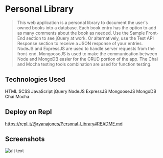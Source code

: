 # Personal Library

> This web application is a personal library to document the user's owned books into a database. Each book entry has the option to add as many comments about the book as needed. Use the Sample Front-End section to see jQuery at work. Or alternatively, use the Test API Response section to receive a JSON response of your entries. NodeJS and ExpressJS are used to handle server requests from the front-end. MongooseJS is used to make the communication between Node and MongoDB easier for the CRUD portion of the app. The Chai and Mocha testing tools combination are used for function testing.

## Technologies Used

HTML SCSS JavaScript jQuery NodeJS ExpressJS MongooseJS MongoDB Chai Mocha

## Deploy on Repl

https://repl.it/@ryanajones/Personal-Library#README.md

## Screenshots

![alt text](https://i.imgur.com/BVxrOzb.png)
